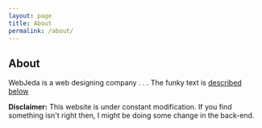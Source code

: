 ```yaml
---
layout: page
title: About
permalink: /about/
---
```


## About

WebJeda is a web designing company
.
.
.
The funky text is [described below](#my-funky-heading)

**Disclaimer:** This website is under constant modification.
If you find something isn't right then,
I might be doing some change in the back-end.

